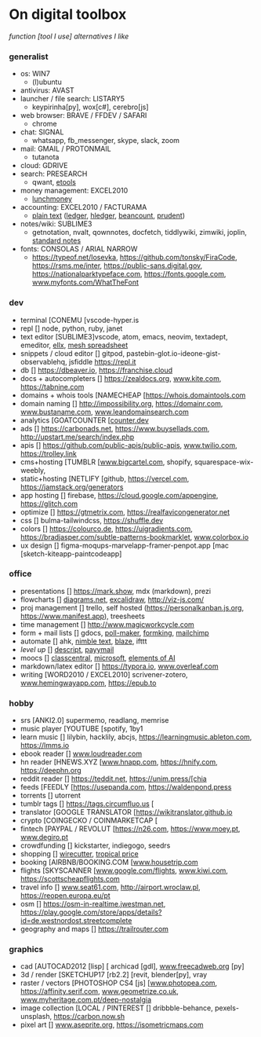 # On digital toolbox

*function [tool I use] alternatives I like*

### generalist

- os: WIN7
	- (l)ubuntu
- antivirus: AVAST
- launcher / file search: LISTARY5
	- keypirinha[py], wox[c#], cerebro[js]
- web browser: BRAVE / FFDEV / SAFARI
	- chrome
- chat: SIGNAL
	- whatsapp, fb_messenger, skype, slack, zoom
- mail: GMAIL / PROTONMAIL
	- tutanota
- cloud: GDRIVE
- search: PRESEARCH
	- qwant, [etools](https://www.etools.ch)
- money management: EXCEL2010
	- [lunchmoney](https://lunchmoney.app)
- accounting: EXCEL2010 / FACTURAMA
	- [plain text](https://plaintextaccounting.org/) ([ledger](www.ledger-cli.org), [hledger](https://hledger.org), [beancount](https://awesome-beancount.com), [prudent](https://prudent.me))
- notes/wiki: SUBLIME3
	- getnotation, nvalt, qownnotes, docfetch, tiddlywiki, zimwiki, joplin, [standard notes](https://standardnotes.org)
- fonts: CONSOLAS / ARIAL NARROW
	- https://typeof.net/Iosevka, https://github.com/tonsky/FiraCode, https://rsms.me/inter, https://public-sans.digital.gov, https://nationalparktypeface.com, https://fonts.google.com, www.myfonts.com/WhatTheFont

### dev

- terminal [CONEMU [vscode-hyper.is
- repl [] node, python, ruby, janet
- text editor [SUBLIME3]vscode, atom, emacs, neovim, textadept, emeditor, [ellx](https://ellx.io), [mesh spreadsheet](http://mesh-spreadsheet.com)
- snippets / cloud editor [] gitpod, pastebin-glot.io-ideone-gist-observablehq, jsfiddle https://repl.it
- db [] https://dbeaver.io, https://franchise.cloud
- docs + autocompleters [] https://zealdocs.org, www.kite.com, https://tabnine.com
- domains + whois tools [NAMECHEAP [https://whois.domaintools.com
- domain naming [] http://impossibility.org, https://domainr.com, www.bustaname.com, www.leandomainsearch.com
- analytics [GOATCOUNTER [[counter.dev](https://counter.dev)
- ads [] https://carbonads.net, https://www.buysellads.com, http://upstart.me/search/index.php
- apis [] https://github.com/public-apis/public-apis, www.twilio.com, https://trolley.link
- cms+hosting [TUMBLR [www.bigcartel.com, shopify, squarespace-wix-weebly, 
- static+hosting [NETLIFY [github, https://vercel.com, https://jamstack.org/generators
- app hosting [] firebase, https://cloud.google.com/appengine, https://glitch.com
- optimize [] https://gtmetrix.com, https://realfavicongenerator.net
- css [] bulma-tailwindcss, https://shuffle.dev
- colors [] https://colourco.de, https://uigradients.com, https://bradjasper.com/subtle-patterns-bookmarklet, www.colorbox.io
- ux design [] figma-moqups-marvelapp-framer-penpot.app [mac [sketch-kiteapp-paintcodeapp]

### office

- presentations [] https://mark.show, mdx (markdown), prezi
- flowcharts [] [diagrams.net](https://app.diagrams.net), [excalidraw](https://excalidraw.com), http://viz-js.com/
- proj management [] trello, self hosted (https://personalkanban.js.org, https://www.manifest.app), treesheets
- time management [] http://www.magicworkcycle.com
- form + mail lists [] gdocs, [poll-maker](https://www.poll-maker.com), [formking](https://www.formking.io), [mailchimp](https://mailchimp.com)
- automate [] ahk, [nimble text](https://nimbletext.com), [blaze](https://blaze.today), ifttt
- *level up* [] [descript](https://www.descript.com), [payymail](https://payymail.com)
- moocs [] [classcentral](https://classcentral.com), [microsoft](https://docs.microsoft.com/en-us/learn), [elements of AI](https://elementsofai.com)
- markdown/latex editor [] https://typora.io, www.overleaf.com
- writing [WORD2010 / EXCEL2010] scrivener-zotero, www.hemingwayapp.com, https://epub.to

### hobby

- srs [ANKI2.0] supermemo, readlang, memrise
- music player [YOUTUBE [spotify, 1by1
- learn music [] lilybin, hacklily, abcjs, https://learningmusic.ableton.com, https://lmms.io
- ebook reader [] www.loudreader.com
- hn reader [HNEWS.XYZ [www.hnapp.com, https://hnify.com, https://deephn.org
- reddit reader [] https://teddit.net, https://unim.press/[chia
- feeds [FEEDLY [https://usepanda.com, https://waldenpond.press
- torrents [] utorrent
- tumblr tags [] https://tags.circumfluo.us [
- translator [GOOGLE TRANSLATOR [https://wikitranslator.github.io
- crypto [COINGECKO / COINMARKETCAP [
- fintech [PAYPAL / REVOLUT [https://n26.com, https://www.moey.pt, www.degiro.pt
- crowdfunding [] kickstarter, indiegogo, seedrs
- shopping [] [wirecutter](https://www.nytimes.com/wirecutter), [tropical price](https://tropicalprice.com)
- booking [AIRBNB/BOOKING.COM [www.housetrip.com
- flights [SKYSCANNER [www.google.com/flights, www.kiwi.com, https://scottscheapflights.com
- travel info [] www.seat61.com, http://airport.wroclaw.pl, https://reopen.europa.eu/pt
- osm [] https://osm-in-realtime.jwestman.net, https://play.google.com/store/apps/details?id=de.westnordost.streetcomplete
- geography and maps [] https://trailrouter.com

### graphics

- cad [AUTOCAD2012 [lisp] [ archicad [gdl], www.freecadweb.org [py]
- 3d / render [SKETCHUP17 [rb2.2] [revit, blender[py], vray
- raster / vectors [PHOTOSHOP CS4 [js] [www.photopea.com, https://affinity.serif.com, www.geometrize.co.uk, www.myheritage.com.pt/deep-nostalgia
- image collection [LOCAL / PINTEREST [] dribbble-behance, pexels-unsplash, https://carbon.now.sh
- pixel art [] www.aseprite.org, https://isometricmaps.com